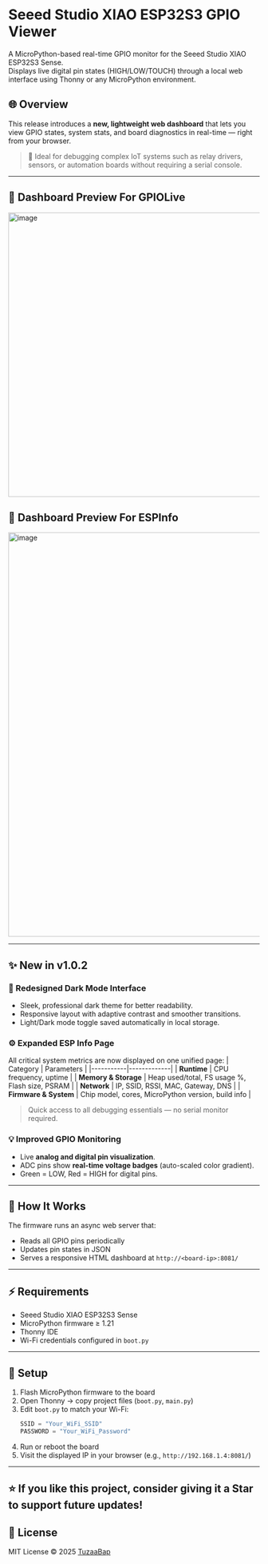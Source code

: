 # Seeed Studio XIAO ESP32S3 GPIO Viewer

A MicroPython-based real-time GPIO monitor for the Seeed Studio XIAO ESP32S3 Sense.  
Displays live digital pin states (HIGH/LOW/TOUCH) through a local web interface using Thonny or any MicroPython environment.


## 🌐 Overview
This release introduces a **new, lightweight web dashboard** that lets you view GPIO states, system stats, and board diagnostics in real-time — right from your browser.

> 🧠 Ideal for debugging complex IoT systems such as relay drivers, sensors, or automation boards without requiring a serial console.

---

## 📸 Dashboard Preview For GPIOLive

<img width="1436" height="569" alt="image" src="https://github.com/user-attachments/assets/056cfeec-4807-45f5-8948-f568de167cf0" />

## 📸 Dashboard Preview For ESPInfo


<img width="1436" height="809" alt="image" src="https://github.com/user-attachments/assets/1a116a7c-621c-456f-92e4-dad396bb12d8" />


---

## ✨ New in v1.0.2
### 🖤 Redesigned Dark Mode Interface
- Sleek, professional dark theme for better readability.  
- Responsive layout with adaptive contrast and smoother transitions.  
- Light/Dark mode toggle saved automatically in local storage.

### ⚙️ Expanded ESP Info Page
All critical system metrics are now displayed on one unified page:
| Category | Parameters |
|-----------|-------------|
| **Runtime** | CPU frequency, uptime |
| **Memory & Storage** | Heap used/total, FS usage %, Flash size, PSRAM |
| **Network** | IP, SSID, RSSI, MAC, Gateway, DNS |
| **Firmware & System** | Chip model, cores, MicroPython version, build info |

> Quick access to all debugging essentials — no serial monitor required.

### 💡 Improved GPIO Monitoring
- Live **analog and digital pin visualization**.
- ADC pins show **real-time voltage badges** (auto-scaled color gradient).  
- Green = LOW, Red = HIGH for digital pins.


---

## 🧠 How It Works
The firmware runs an async web server that:
- Reads all GPIO pins periodically
- Updates pin states in JSON
- Serves a responsive HTML dashboard at `http://<board-ip>:8081/`

---

## ⚡ Requirements
- Seeed Studio XIAO ESP32S3 Sense  
- MicroPython firmware ≥ 1.21  
- Thonny IDE  
- Wi-Fi credentials configured in `boot.py`

---

## 🚀 Setup
1. Flash MicroPython firmware to the board  
2. Open Thonny → copy project files (`boot.py`, `main.py`)  
3. Edit `boot.py` to match your Wi-Fi:
   ```python
   SSID = "Your_WiFi_SSID"
   PASSWORD = "Your_WiFi_Password" 
4. Run or reboot the board  
5. Visit the displayed IP in your browser (e.g., `http://192.168.1.4:8081/`)


---

⭐ **If you like this project, consider giving it a Star** to support future updates!  
---

## 📄 License
MIT License © 2025 [TuzaaBap](https://github.com/TuzaaBap)
